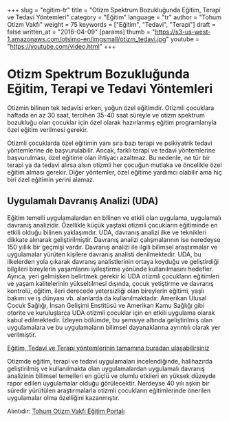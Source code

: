 +++
slug = "egitim-tr"
title = "Otizm Spektrum Bozukluğunda Eğitim, Terapi ve Tedavi Yöntemleri"
category = "Eğitim"
language = "tr"
author = "Tohum Otizm Vakfı"
weight = 75
keywords = ["Eğitim", "Tedavi", "Terapi"]
draft = false
written_at = "2016-04-09"
[params]
thumb = "https://s3-us-west-1.amazonaws.com/otsimo-en/imgsmall/otizm_tedavi.jpg"
youtube = "https://youtube.com/video.html"
+++
# Otizm Spektrum Bozukluğunda Eğitim, Terapi ve Tedavi Yöntemleri

Otizmin bilinen tek tedavisi erken, yoğun özel eğitimdir. Otizmli çocuklara haftada en az 30 saat, tercihen 35-40 saat süreyle ve otizm spektrum bozukluğu olan çocuklar için özel olarak hazırlanmış eğitim programlarıyla özel eğitim verilmesi gerekir.

Otizmli çocuklarda özel eğitimin yanı sıra bazı terapi ve psikiyatrik tedavi yöntemlerine de başvurulabilir. Ancak, farklı terapi ve tedavi yöntemlerine başvurulması, özel eğitime olan ihtiyacı azaltmaz. Bu nedenle, ne tür bir terapi ya da tedavi alırsa alsın otizmli her çocuğun mutlaka ve öncelikle özel eğitim alması gerekir. Diğer yöntemler, özel eğitime yardımcı olabilir ama hiç biri özel eğitimin yerini alamaz.

## Uygulamalı Davranış Analizi (UDA)

Eğitim temelli uygulamalardan en bilinen ve etkili olan uygulama, uygulamalı davranış analizidir. Özellikle küçük yaştaki otizmli çocukların eğitiminde en etkili olduğu bilinen yaklaşımdır. UDA, davranış analizi ilke ve teknikleri dikkate alınarak geliştirilmiştir. Davranış analizi çalışmalarının ise neredeyse 150 yıllık bir geçmişi vardır. Davranış analizi ile ilgili bilimsel araştırmalar ve uygulamalar yürüten kişilere davranış analisti denilmektedir. UDA, bu ilkelerden yola çıkarak davranış analistlerinin ortaya koyduğu ve geliştirdiği bilgileri bireylerin yaşamlarını iyileştirme yönünde kullanılmasını hedefler. Ayrıca, yeri gelmişken belirtmek gerekir ki UDA otizmli çocukların eğitimleri ve yaşam kalitelerinin yükseltilmesi dışında, çocuk yetiştirme ve davranış kontrolü, eğitim, ileri derecede yetersizliği olan bireylerin eğitimi, yaşlı bakımı ve iş dünyası vb. alanlarda da kullanılmaktadır. Amerikan Ulusal Çocuk Sağlığı, İnsan Gelişimi Enstitüsü ve Amerikan Kamu Sağlığı gibi otorite ve kuruluşlarca UDA otizmli çocuklar için en etkili uygulama olarak kabul edilmektedir. İzleyen bölümde, bu şemsiye altında geliştirilmiş olan uygulamalara ve bu uygulamaların bilimsel dayanaklarına ayrıntılı olarak yer verilmiştir.

[Eğitim, Tedavi ve Terapi yöntemlerinin tamamına buradan ulaşabilirsiniz](http://www.tohumotizmportali.org/icerik/otizmi-anlamak/otizmde-egitim-ve-terapi-yontemleri/otizme-yonelik-egitim-terapi-ve-tedavi-yontemleri)

Otizmde eğitim, terapi ve tedavi uygulamaları incelendiğinde, halihazırda geliştirilmiş ve kullanılmakta olan uygulamalardan uygulamalı davranış analizinin bilimsel temelleri en güçlü ve olumlu etkileri en yüksek düzeyde rapor edilen uygulamalar olduğu görülecektir. Nerdeyse 40 yılı aşkın bir süredir yürütülen araştırmalarla otizmli çocukların eğitimlerinde önerilen uygulamalar olma özelliğini kazanmıştır.

Alıntıdır: [Tohum Otizm Vakfı Eğitim Portalı](http://www.tohumotizmportali.org/icerik/otizmi-anlamak/otizmde-egitim-ve-terapi-yontemleri)

